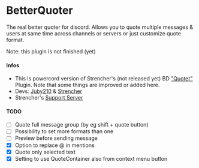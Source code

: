 # BetterQuoter
The real better quoter for discord. Allows you to quote multiple messages & users at same time across channels or servers or just customize quote format.

Note: this plugin is not finished (yet)

#### Infos
- This is powercord version of Strencher's (not released yet) BD ["Quoter"](https://github.com/Strencher/BetterDiscordStuff/blob/master/Quoter/Quoter.plugin.js) Plugin. Note that some things are improved or added here.
- Devs: [Juby210](https://github.com/Juby210) & [Strencher](https://github.com/Strencher)
- Strencher's [Support Server](https://discord.gg/gvA2ree)

#### TODO
- [ ] Quote full message group (by eg shift + quote button)
- [ ] Possibility to set more formats than one
- [ ] Preview before sending message
- [x] Option to replace @ in mentions
- [x] Quote only selected text
- [x] Setting to use QuoteContainer also from context menu button
